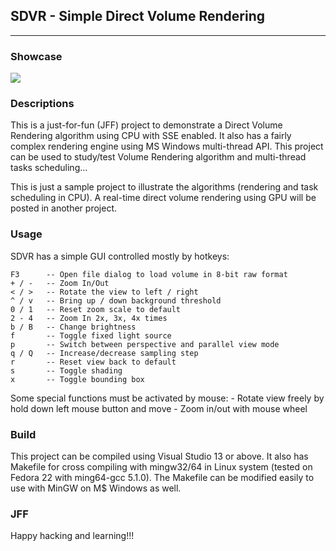 ## SDVR - Simple Direct Volume Rendering
-----------------------------------------

### Showcase

<img src="http://lamdao.github.io/sdvr/sdvr.gif"/>

### Descriptions

This is a just-for-fun (JFF) project to demonstrate a Direct Volume Rendering
algorithm using CPU with SSE enabled. It also has a fairly complex rendering
engine using MS Windows multi-thread API. This project can be used to
study/test Volume Rendering algorithm and multi-thread tasks scheduling...

This is just a sample project to illustrate the algorithms (rendering and
task scheduling in CPU). A real-time direct volume rendering using GPU will
be posted in another project.

### Usage

SDVR has a simple GUI controlled mostly by hotkeys:

    F3      -- Open file dialog to load volume in 8-bit raw format
    + / -   -- Zoom In/Out
    < / >   -- Rotate the view to left / right
    ^ / v   -- Bring up / down background threshold
    0 / 1   -- Reset zoom scale to default
    2 - 4   -- Zoom In 2x, 3x, 4x times
    b / B   -- Change brightness
    f       -- Toggle fixed light source
    p       -- Switch between perspective and parallel view mode
    q / Q   -- Increase/decrease sampling step
    r       -- Reset view back to default
    s       -- Toggle shading
    x       -- Toggle bounding box

Some special functions must be activated by mouse:
    - Rotate view freely by hold down left mouse button and move
    - Zoom in/out with mouse wheel

### Build

This project can be compiled using Visual Studio 13 or above. It also has
Makefile for cross compiling with mingw32/64 in Linux system (tested on
Fedora 22 with ming64-gcc 5.1.0). The Makefile can be modified easily to
use with MinGW on M$ Windows as well.

### JFF
Happy hacking and learning!!!
